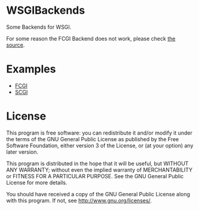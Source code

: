 WSGIBackends
============
Some Backends for WSGI.

For some reason the FCGI Backend does not work, please check [the source](https://github.com/koehlma/wsgibackends/blob/master/src/wsgibackends/fcgi.py).

Examples
========
* [FCGI](https://github.com/koehlma/wsgibackends/blob/master/src/wsgibackends/fcgi.py)
* [SCGI](https://github.com/koehlma/wsgibackends/blob/master/src/wsgibackends/scgi.py)


License 
=======
This program is free software: you can redistribute it and/or modify
it under the terms of the GNU General Public License as published by
the Free Software Foundation, either version 3 of the License, or
(at your option) any later version.

This program is distributed in the hope that it will be useful,
but WITHOUT ANY WARRANTY; without even the implied warranty of
MERCHANTABILITY or FITNESS FOR A PARTICULAR PURPOSE.  See the
GNU General Public License for more details.

You should have received a copy of the GNU General Public License
along with this program.  If not, see <http://www.gnu.org/licenses/>.
